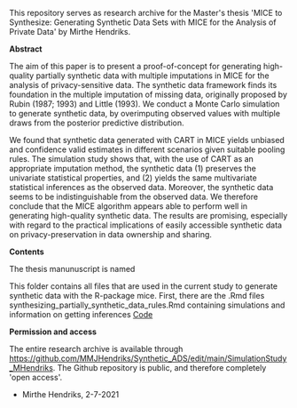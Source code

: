 This repository serves as research archive for the Master's thesis 'MICE to Synthesize: Generating Synthetic Data Sets with MICE for the Analysis of Private Data' by Mirthe Hendriks.

**Abstract**

The aim of this paper is to present a proof-of-concept for generating high-quality partially synthetic data with multiple imputations in MICE for the analysis of privacy-sensitive data. The synthetic data framework finds its foundation in the multiple imputation of missing data, originally proposed by Rubin (1987; 1993) and Little (1993). We conduct a Monte Carlo simulation to generate synthetic data, by overimputing observed values with multiple draws from the posterior predictive distribution. 

We found that synthetic data generated with CART in MICE yields unbiased and confidence valid estimates in different scenarios given suitable pooling rules. The simulation study shows that, with the use of CART as an appropriate imputation method, the synthetic data (1) preserves the univariate statistical properties, and (2) yields the same multivariate statistical inferences as the observed data. Moreover, the synthetic data seems to be indistinguishable from the observed data. We therefore conclude that the MICE algorithm appears able to perform well in generating high-quality synthetic data. The results are promising, especially with regard to the practical implications of easily accessible synthetic data on privacy-preservation in data ownership and sharing.

**Contents**

The thesis manunuscript is named 

This folder contains all files that are used in the current study to generate synthetic data with the R-package mice. First, there are the .Rmd files synthesizing_partially_synthetic_data_rules.Rmd containing simulations and information on getting inferences 
[Code](docs/Code)

**Permission and access**

The entire research archive is available through https://github.com/MMJHendriks/Synthetic_ADS/edit/main/SimulationStudy_MHendriks. The Github repository is public, and therefore completely 'open access'.

- Mirthe Hendriks, 2-7-2021
